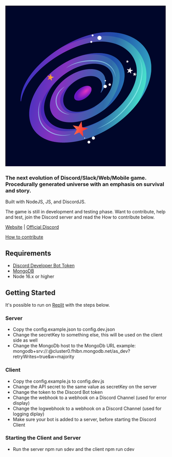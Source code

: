![Anomalous Space](https://github.com/the-crazyball/anomalousspace/blob/main/client/shared/images/logo.png)

### The next evolution of Discord/Slack/Web/Mobile game. Procedurally generated universe with an emphasis on survival and story.

Built with NodeJS, JS, and DiscordJS.

The game is still in development and testing phase. Want to contribute, help and test, join the Discord server and read the How to contribute below.

[Website](https://www.anomalousspace.io) | [Official Discord](https://discord.gg/hUw2VmtzhX)

[How to contribute](CONTRIBUTING.md)

## Requirements

* [Discord Developer Bot Token](https://discord.com/developers/applications)
* [MongoDB](https://account.mongodb.com/account/login)
* Node 16.x or higher

## Getting Started

It's possible to run on [Replit](https://replit.com/) with the steps below.

### Server
* Copy the config.example.json to config.dev.json
* Change the secretKey to something else, this will be used on the client side as well
* Change the MongoDb host to the MongoDb URL example: mongodb+srv://<username>:<password>@cluster0.fhlbn.mongodb.net/as_dev?retryWrites=true&w=majority

### Client
* Copy the config.example.js to config.dev.js
* Change the API secret to the same value as secretKey on the server
* Change the token to the Discord Bot token
* Change the webhook to a webhook on a Discord Channel (used for error display)
* Change the logwebhook to a webhook on a Discord Channel (used for logging diplay)
* Make sure your bot is added to a server, before starting the Discord Client

### Starting the Client and Server
* Run the server npm run sdev and the client npm run cdev